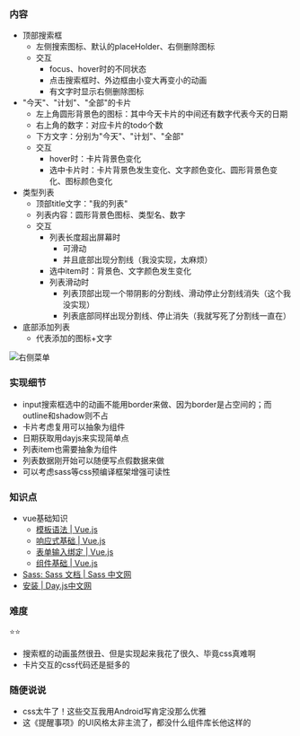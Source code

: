### 内容
- 顶部搜索框
  - 左侧搜索图标、默认的placeHolder、右侧删除图标
  - 交互
    - focus、hover时的不同状态
    - 点击搜索框时、外边框由小变大再变小的动画
    - 有文字时显示右侧删除图标
- "今天"、"计划"、"全部"的卡片
  - 左上角圆形背景色的图标：其中今天卡片的中间还有数字代表今天的日期
  - 右上角的数字：对应卡片的todo个数
  - 下方文字：分别为"今天"、"计划"、"全部"
  - 交互
    - hover时：卡片背景色变化
    - 选中卡片时：卡片背景色发生变化、文字颜色变化、圆形背景色变化、图标颜色变化
- 类型列表
  - 顶部title文字："我的列表"
  - 列表内容：圆形背景色图标、类型名、数字
  - 交互
    - 列表长度超出屏幕时
      - 可滑动
      - 并且底部出现分割线（我没实现，太麻烦）
    - 选中item时：背景色、文字颜色发生变化
    - 列表滑动时
      - 列表顶部出现一个带阴影的分割线、滑动停止分割线消失（这个我没实现）
      - 列表底部同样出现分割线、停止消失（我就写死了分割线一直在）
- 底部添加列表
  - 代表添加的图标+文字


![右侧菜单](https://raw.github.com/nppp1990/easy-todo/master/doc/img/img2.png)
### 实现细节
- input搜索框选中的动画不能用border来做、因为border是占空间的；而outline和shadow则不占
- 卡片考虑复用可以抽象为组件
- 日期获取用dayjs来实现简单点
- 列表item也需要抽象为组件
- 列表数据刚开始可以随便写点假数据来做
- 可以考虑sass等css预编译框架增强可读性

### 知识点
- vue基础知识
  - [模板语法 | Vue.js](https://cn.vuejs.org/guide/essentials/template-syntax.html)
  - [响应式基础 | Vue.js](https://cn.vuejs.org/guide/essentials/reactivity-fundamentals.html)
  - [表单输入绑定 | Vue.js](https://cn.vuejs.org/guide/essentials/forms.html)
  - [组件基础 | Vue.js](https://cn.vuejs.org/guide/essentials/component-basics.html)
- [Sass: Sass 文档 | Sass 中文网](https://sass.bootcss.com/documentation)
- [安装 | Day.js中文网](https://dayjs.fenxianglu.cn/category/)

### 难度
⭐️⭐️
- 搜索框的动画虽然很丑、但是实现起来我花了很久、毕竟css真难啊
- 卡片交互的css代码还是挺多的
### 随便说说
- css太牛了！这些交互我用Android写肯定没那么优雅
- 这《提醒事项》的UI风格太非主流了，都没什么组件库长他这样的